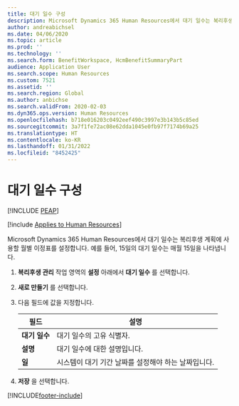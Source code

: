 ```yaml
---
title: 대기 일수 구성
description: Microsoft Dynamics 365 Human Resources에서 대기 일수는 복리후생 계획에 사용할 월별 이정표를 설정합니다.
author: andreabichsel
ms.date: 04/06/2020
ms.topic: article
ms.prod: ''
ms.technology: ''
ms.search.form: BenefitWorkspace, HcmBenefitSummaryPart
audience: Application User
ms.search.scope: Human Resources
ms.custom: 7521
ms.assetid: ''
ms.search.region: Global
ms.author: anbichse
ms.search.validFrom: 2020-02-03
ms.dyn365.ops.version: Human Resources
ms.openlocfilehash: b718e016203c0492eef490c3997e3b143b5c85ed
ms.sourcegitcommit: 3a7f1fe72ac08e62dda1045e0fb97f7174b69a25
ms.translationtype: HT
ms.contentlocale: ko-KR
ms.lasthandoff: 01/31/2022
ms.locfileid: "8452425"
---
```

# <a name="configure-waiting-days"></a>대기 일수 구성


[!INCLUDE [PEAP](../includes/peap-2.md)]

[!include [Applies to Human Resources](../includes/applies-to-hr.md)]

Microsoft Dynamics 365 Human Resources에서 대기 일수는 복리후생 계획에 사용할 월별 이정표를 설정합니다. 예를 들어, 15일의 대기 일수는 매월 15일을 나타냅니다. 

1. **복리후생 관리** 작업 영역의 **설정** 아래에서 **대기 일수** 를 선택합니다.

2. **새로 만들기** 를 선택합니다.

3. 다음 필드에 값을 지정합니다.

   | 필드 | 설명 |
   | --- | --- |
   | **대기 일수** | 대기 일수의 고유 식별자. |
   | **설명** | 대기 일수에 대한 설명입니다. |
   | **일** | 시스템이 대기 기간 날짜를 설정해야 하는 날짜입니다. |
   
4. **저장** 을 선택합니다.


[!INCLUDE[footer-include](../includes/footer-banner.md)]
